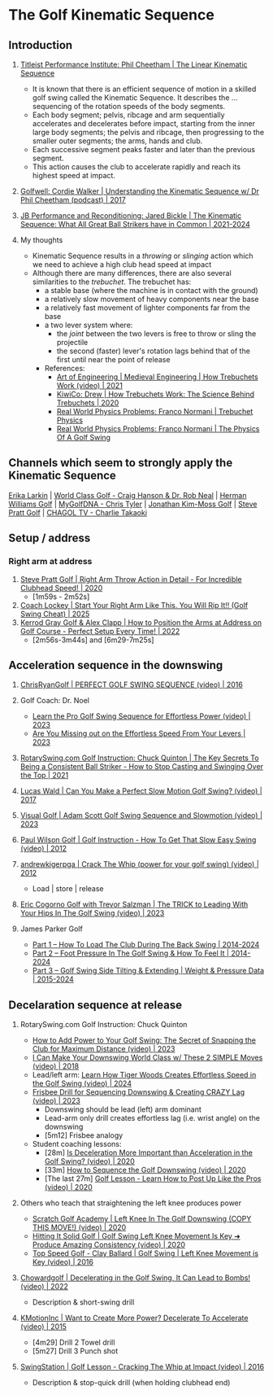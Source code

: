 # The Golf Kinematic Sequence

## Introduction

1. [Titleist Performance Institute: Phil Cheetham | The Linear Kinematic Sequence](https://www.mytpi.com/articles/biomechanics/the-linear-kinematic-sequence)
   - It is known that there is an efficient sequence of motion in a skilled
     golf swing called the Kinematic Sequence. It describes the ...
     sequencing of the rotation speeds of the body segments.
   - Each body segment; pelvis, ribcage and arm sequentially accelerates and
     decelerates before impact, starting from the inner large body segments;
     the pelvis and ribcage, then progressing to the smaller outer segments;
     the arms, hands and club.
   - Each successive segment peaks faster and later than the previous segment.
   - This action causes the club to accelerate rapidly and reach its highest
     speed at impact.

1. [Golfwell: Cordie Walker | Understanding the Kinematic Sequence w/ Dr Phil Cheetham (podcast) | 2017](https://golfwell.co/kinematic-sequence/)

1. [JB Performance and Reconditioning: Jared Bickle | The Kinematic Sequence: What All Great Ball Strikers have in Common | 2021-2024](https://www.jaredbicklept.com/post/the-kinematic-sequence-what-all-great-ball-strikers-have-in-common)

1. My thoughts
   - Kinematic Sequence results in a *throwing* or *slinging* action which
     we need to achieve a high club head speed at impact
   - Although there are many differences, there are also several similarities
     to the *trebuchet*. The trebuchet has:
     * a stable base (where the machine is in contact with the ground)
     * a relatively slow movement of heavy components near the base
     * a relatively fast movement of lighter components far from the base
     * a two lever system where:
       + the *joint* between the two levers is free to throw or sling the projectile
       + the second (faster) lever's rotation lags behind that of the first until
         near the point of release
     * References:
       + [Art of Engineering | Medieval Engineering | How Trebuchets Work (video) | 2021](https://www.youtube.com/watch?v=jTBDc19eW2o)
       + [KiwiCo: Drew | How Trebuchets Work: The Science Behind Trebuchets | 2020](https://www.kiwico.com/blog/the-science-behind/how-trebuchets-work)
       + [Real World Physics Problems: Franco Normani | Trebuchet Physics](https://www.real-world-physics-problems.com/trebuchet-physics.html)
       + [Real World Physics Problems: Franco Normani | The Physics Of A Golf Swing](https://www.real-world-physics-problems.com/physics-of-a-golf-swing.html)


## Channels which seem to strongly apply the Kinematic Sequence

[Erika Larkin](people/Links_ErikaLarkin.md) |
[World Class Golf - Craig Hanson & Dr. Rob Neal](people/Links_WorldClassGolf.md) |
[Herman Williams Golf](people/Links_HermanWilliams.md) |
[MyGolfDNA - Chris Tyler](people/Links_MyGolfDNA.md) |
[Jonathan Kim-Moss Golf](people/Links_JonathanKimMoss.md) |
[Steve Pratt Golf](https://www.youtube.com/@Inmotion70) |
[CHAGOL TV - Charlie Takaoki](people/Links_CHAGOLTV.md)


## Setup / address

### Right arm at address

1. [Steve Pratt Golf | Right Arm Throw Action in Detail - For Incredible Clubhead Speed! | 2020](https://www.youtube.com/watch?v=KZzGHAKx2c0&t=1m59s)
   - [1m59s - 2m52s]
1. [Coach Lockey | Start Your Right Arm Like This. You Will Rip It!! (Golf Swing Cheat) | 2025](https://www.youtube.com/watch?v=H02DljUoO2M&t=1m34s)
1. [Kerrod Gray Golf & Alex Clapp | How to Position the Arms at Address on Golf Course - Perfect Setup Every Time! | 2022](https://www.youtube.com/watch?v=o2aTBJoLoX8&t=2m56s)
   - [2m56s-3m44s] and [6m29-7m25s]


## Acceleration sequence in the downswing

1. [ChrisRyanGolf | PERFECT GOLF SWING SEQUENCE (video) | 2016](https://www.youtube.com/watch?v=q-lBOZzsaj4&t=48s)
1. Golf Coach: Dr. Noel
   - [Learn the Pro Golf Swing Sequence for Effortless Power (video) | 2023](https://www.youtube.com/watch?v=9aeUOVFW3Io)
   - [Are You Missing out on the Effortless Speed From Your Levers | 2023](https://www.youtube.com/watch?v=H9p7g8EmxFI)

1. [RotarySwing.com Golf Instruction: Chuck Quinton | The Key Secrets To Being a Consistent Ball Striker - How to Stop Casting and Swinging Over the Top | 2021](https://www.youtube.com/watch?v=Bl9DSthiUiM&t=11m56s)
1. [Lucas Wald | Can You Make a Perfect Slow Motion Golf Swing? (video) | 2017](https://www.youtube.com/watch?v=ra3c5XSpGZ0)
1. [Visual Golf | Adam Scott Golf Swing Sequence and Slowmotion (video) | 2023](https://www.youtube.com/watch?v=akoPRy4k5Zg)
1. [Paul Wilson Golf | Golf Instruction - How To Get That Slow Easy Swing (video) | 2012](https://www.youtube.com/watch?v=rFxh7hhXwjI)
1. [andrewkigerpga | Crack The Whip (power for your golf swing) (video) | 2012](https://www.youtube.com/watch?v=53u2RsKcHmU)
   - Load | store | release
1. [Eric Cogorno Golf with Trevor Salzman | The TRICK to Leading With Your Hips In The Golf Swing (video) | 2023](https://www.youtube.com/watch?v=veBaQOxnkes&t=2m31s)

1. James Parker Golf
   - [Part 1 – How To Load The Club During The Back Swing | 2014-2024](https://www.jamesparkergolf.com/load-the-club-during-the-backswing/)
   - [Part 2 – Foot Pressure In The Golf Swing & How To Feel It | 2014-2024](https://www.jamesparkergolf.com/foot-pressure-in-the-golf-swing/)
   - [Part 3 – Golf Swing Side Tilting & Extending | Weight & Pressure Data | 2015-2024](http://www.jamesparkergolf.com/golf-swing-side-tilting-and-extending-weight-pressure-data/)


## Decelaration sequence at release

1. RotarySwing.com Golf Instruction: Chuck Quinton
   - [How to Add Power to Your Golf Swing: The Secret of Snapping the Club for Maximum Distance (video) | 2023](https://www.youtube.com/watch?v=MVwA55N-poc)
   - [I Can Make Your Downswing World Class w/ These 2 SIMPLE Moves (video) | 2018](https://www.youtube.com/watch?v=DwR-E4WKTfc&t=1m49s)
   - Lead/left arm: [Learn How Tiger Woods Creates Effortless Speed in the Golf Swing (video) | 2024](https://www.youtube.com/watch?v=DXHjobJ20qw)
   - [Frisbee Drill for Sequencing Downswing & Creating CRAZY Lag (video) | 2023](https://www.youtube.com/watch?v=FlGm5CbXe_g)
     * Downswing should be lead (left) arm dominant
     * Lead-arm only drill creates effortless lag (i.e. wrist angle) on the downswing
     * [5m12] Frisbee analogy
   - Student coaching lessons:
     * [28m] [Is Deceleration More Important than Acceleration in the Golf Swing? (video) | 2020](https://www.youtube.com/watch?v=K6OA8UGq3FI)
     * [33m] [How to Sequence the Golf Downswing (video) | 2020](https://www.youtube.com/watch?v=NRhp4V1f7Nk)
     * [The last 27m] [Golf Lesson - Learn How to Post Up Like the Pros (video) | 2020](https://www.youtube.com/watch?v=vA-efF-18EI&t=12m6s)

1. Others who teach that straightening the left knee produces power
   - [Scratch Golf Academy | Left Knee In The Golf Downswing (COPY THIS MOVE!) (video) | 2020](https://www.youtube.com/watch?v=_aLjlOwulTg&t=7m18s)
   - [Hitting It Solid Golf | Golf Swing Left Knee Movement Is Key ➜ Produce Amazing Consistency (video) | 2020](https://www.youtube.com/watch?v=5vdiLRmy2Fo&t=2m05s)
   - [Top Speed Golf - Clay Ballard | Golf Swing | Left Knee Movement is Key (video) | 2016](https://www.youtube.com/watch?v=Fs9BptF0YoY&t=180s)

1. [Chowardgolf | Decelerating in the Golf Swing, It Can Lead to Bombs! (video) | 2022](https://www.youtube.com/watch?v=1VEY_FpdQho)
   - Description & short-swing drill

1. [KMotionInc | Want to Create More Power? Decelerate To Accelerate (video) | 2015](https://www.youtube.com/watch?v=4QYC3fmelYE&t=4m29s)
   - [4m29] Drill 2 Towel drill
   - [5m27] Drill 3 Punch shot

1. [SwingStation | Golf Lesson - Cracking The Whip at Impact (video) | 2016](https://www.youtube.com/watch?v=i6QANDeMDq4)
   - Description & stop-quick drill (when holding clubhead end)

